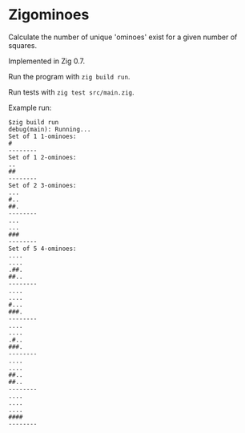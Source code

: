 # Zigominoes

Calculate the number of unique 'ominoes' exist for a given number of squares.

Implemented in Zig 0.7.

Run the program with `zig build run`.

Run tests with `zig test src/main.zig`.

Example run:
```
$zig build run
debug(main): Running...
Set of 1 1-ominoes:
#
--------
Set of 1 2-ominoes:
..
##
--------
Set of 2 3-ominoes:
...
#..
##.
--------
...
...
###
--------
Set of 5 4-ominoes:
....
....
.##.
##..
--------
....
....
#...
###.
--------
....
....
.#..
###.
--------
....
....
##..
##..
--------
....
....
....
####
--------
```
